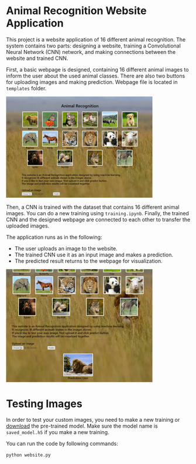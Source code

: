 # Animal Recognition Website Application

This project is a website application of 16 different animal recognition.
The system contains two parts: designing a website, training a Convolutional 
Neural Network (CNN) network, and making connections between the website and trained CNN.

First, a basic webpage is designed, containing 16 different animal images to 
inform the user about the used animal classes.
There are also two buttons for uploading images and making prediction.
Webpage file is located in `templates` folder.

<img src="/images/image1.png" width="400">

Then, a CNN is trained with the dataset that contains 16 different animal images.
You can do a new training using `training.ipynb`.
Finally, the trained CNN and the designed webpage are connected to each other 
to transfer the uploaded images.

The application runs as in the following:
* The user uploads an image to the website.
* The trained CNN use it as an input image and makes a prediction.
* The predicted result returns to the webpage for visualization.

<img src="./images/image2.png" width="400">

# Testing Images
In order to test your custom images, you need to make a new training or 
[download]() the pre-trained model. Make sure the model name is `saved_model.h5` if you make a new training.  

You can run the code by following commands:
    
    python website.py

